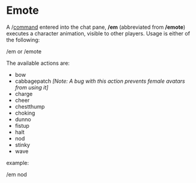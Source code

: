 # Emote

A /[command](Chat_Commands.md) entered into the chat pane, **/em** (abbreviated
from **/emote**) executes a character animation, visible to other players. Usage
is either of the following:

/em <action> or /emote <action>

The available actions are:

- bow
- cabbagepatch _\[Note: A bug with this action prevents female avatars from
  using it\]_
- charge
- cheer
- chestthump
- choking
- dunno
- fistup
- halt
- nod
- stinky
- wave

example:

/em nod
